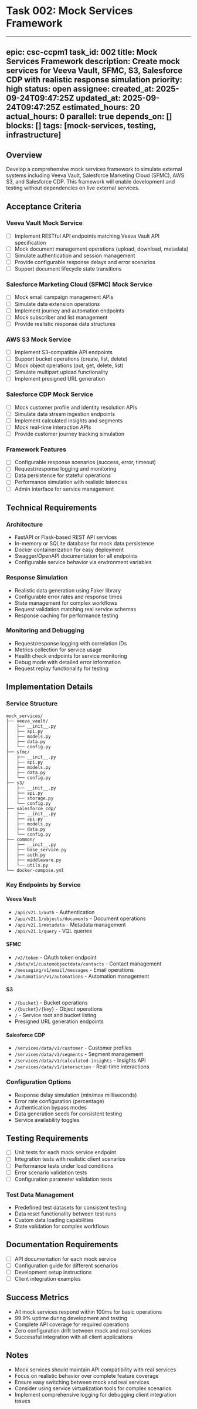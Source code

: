 # Task 002: Mock Services Framework

---
epic: csc-ccpm1
task_id: 002
title: Mock Services Framework
description: Create mock services for Veeva Vault, SFMC, S3, Salesforce CDP with realistic response simulation
priority: high
status: open
assignee:
created_at: 2025-09-24T09:47:25Z
updated_at: 2025-09-24T09:47:25Z
estimated_hours: 20
actual_hours: 0
parallel: true
depends_on: []
blocks: []
tags: [mock-services, testing, infrastructure]
---

## Overview
Develop a comprehensive mock services framework to simulate external systems including Veeva Vault, Salesforce Marketing Cloud (SFMC), AWS S3, and Salesforce CDP. This framework will enable development and testing without dependencies on live external services.

## Acceptance Criteria

### Veeva Vault Mock Service
- [ ] Implement RESTful API endpoints matching Veeva Vault API specification
- [ ] Mock document management operations (upload, download, metadata)
- [ ] Simulate authentication and session management
- [ ] Provide configurable response delays and error scenarios
- [ ] Support document lifecycle state transitions

### Salesforce Marketing Cloud (SFMC) Mock Service
- [ ] Mock email campaign management APIs
- [ ] Simulate data extension operations
- [ ] Implement journey and automation endpoints
- [ ] Mock subscriber and list management
- [ ] Provide realistic response data structures

### AWS S3 Mock Service
- [ ] Implement S3-compatible API endpoints
- [ ] Support bucket operations (create, list, delete)
- [ ] Mock object operations (put, get, delete, list)
- [ ] Simulate multipart upload functionality
- [ ] Implement presigned URL generation

### Salesforce CDP Mock Service
- [ ] Mock customer profile and identity resolution APIs
- [ ] Simulate data stream ingestion endpoints
- [ ] Implement calculated insights and segments
- [ ] Mock real-time interaction APIs
- [ ] Provide customer journey tracking simulation

### Framework Features
- [ ] Configurable response scenarios (success, error, timeout)
- [ ] Request/response logging and monitoring
- [ ] Data persistence for stateful operations
- [ ] Performance simulation with realistic latencies
- [ ] Admin interface for service management

## Technical Requirements

### Architecture
- FastAPI or Flask-based REST API services
- In-memory or SQLite database for mock data persistence
- Docker containerization for easy deployment
- Swagger/OpenAPI documentation for all endpoints
- Configurable service behavior via environment variables

### Response Simulation
- Realistic data generation using Faker library
- Configurable error rates and response times
- State management for complex workflows
- Request validation matching real service schemas
- Response caching for performance testing

### Monitoring and Debugging
- Request/response logging with correlation IDs
- Metrics collection for service usage
- Health check endpoints for service monitoring
- Debug mode with detailed error information
- Request replay functionality for testing

## Implementation Details

### Service Structure
```
mock_services/
├── veeva_vault/
│   ├── __init__.py
│   ├── api.py
│   ├── models.py
│   ├── data.py
│   └── config.py
├── sfmc/
│   ├── __init__.py
│   ├── api.py
│   ├── models.py
│   ├── data.py
│   └── config.py
├── s3/
│   ├── __init__.py
│   ├── api.py
│   ├── storage.py
│   └── config.py
├── salesforce_cdp/
│   ├── __init__.py
│   ├── api.py
│   ├── models.py
│   ├── data.py
│   └── config.py
├── common/
│   ├── __init__.py
│   ├── base_service.py
│   ├── auth.py
│   ├── middleware.py
│   └── utils.py
└── docker-compose.yml
```

### Key Endpoints by Service

#### Veeva Vault
- `/api/v21.1/auth` - Authentication
- `/api/v21.1/objects/documents` - Document operations
- `/api/v21.1/metadata` - Metadata management
- `/api/v21.1/query` - VQL queries

#### SFMC
- `/v2/token` - OAuth token endpoint
- `/data/v1/customobjectdata/contacts` - Contact management
- `/messaging/v1/email/messages` - Email operations
- `/automation/v1/automations` - Automation management

#### S3
- `/{bucket}` - Bucket operations
- `/{bucket}/{key}` - Object operations
- `/` - Service root and bucket listing
- Presigned URL generation endpoints

#### Salesforce CDP
- `/services/data/v1/customer` - Customer profiles
- `/services/data/v1/segments` - Segment management
- `/services/data/v1/calculated-insights` - Insights API
- `/services/data/v1/interaction` - Real-time interactions

### Configuration Options
- Response delay simulation (min/max milliseconds)
- Error rate configuration (percentage)
- Authentication bypass modes
- Data generation seeds for consistent testing
- Service availability toggles

## Testing Requirements
- [ ] Unit tests for each mock service endpoint
- [ ] Integration tests with realistic client scenarios
- [ ] Performance tests under load conditions
- [ ] Error scenario validation tests
- [ ] Configuration parameter validation tests

### Test Data Management
- Predefined test datasets for consistent testing
- Data reset functionality between test runs
- Custom data loading capabilities
- State validation for complex workflows

## Documentation Requirements
- [ ] API documentation for each mock service
- [ ] Configuration guide for different scenarios
- [ ] Development setup instructions
- [ ] Client integration examples

## Success Metrics
- All mock services respond within 100ms for basic operations
- 99.9% uptime during development and testing
- Complete API coverage for required operations
- Zero configuration drift between mock and real services
- Successful integration with all client applications

## Notes
- Mock services should maintain API compatibility with real services
- Focus on realistic behavior over complete feature coverage
- Ensure easy switching between mock and real services
- Consider using service virtualization tools for complex scenarios
- Implement comprehensive logging for debugging client integration issues
